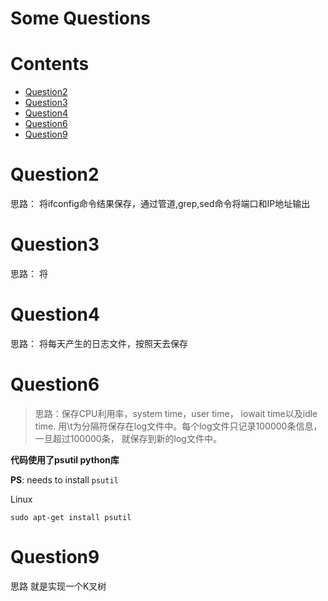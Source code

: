 Some Questions
=================

Contents
============

 * [Question2](#question2)
 * [Question3](#question3)
 * [Question4](#question4)     
 * [Question6](#question6)   
 * [Question9](#question9)   
               
Question2
==============
   思路： 将ifconfig命令结果保存，通过管道,grep,sed命令将端口和IP地址输出


Question3
==============
   思路： 将                 
 
Question4
==============
  思路： 将每天产生的日志文件，按照天去保存
  
             
Question6
==============

> 思路：保存CPU利用率，system time，user time， iowait time以及idle time. 用\t为分隔符保存在log文件中。每个log文件只记录100000条信息， 一旦超过100000条， 就保存到新的log文件中。

**代码使用了psutil python库**


**PS**: needs to install `psutil`

Linux

`sudo apt-get install psutil`

Question9
==============
 思路 就是实现一个K叉树               


